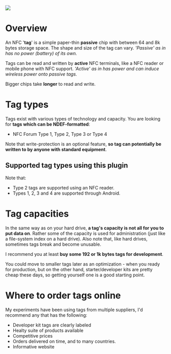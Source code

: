 <img src='http://static.ddmcdn.com/gif/nfc-tag-1.jpg' />

# Overview #
An NFC '<b>tag</b>' is a simple paper-thin <b>passive</b> chip with between 64 and 8k bytes storage space. The shape and size of the tag can vary. _'Passive' as in has no power (battery) of its own._

Tags can be read and written by <b>active</b> NFC terminals, like a NFC reader or mobile phone with NFC support. _'Active' as in has power and can induce wireless power onto passive tags._

Bigger chips take <b>longer</b> to read and write.

# Tag types #
Tags exist with various types of technology and capacity. You are looking for <b>tags which can be NDEF-formatted</b>:

  * NFC Forum Type 1, Type 2, Type 3 or Type 4

Note that write-protection is an optional feature, <b>so tag can potentially be written to by anyone with standard equipment</b>.

## Supported tag types using this plugin ##
Note that:
  * Type 2 tags are supported using an NFC reader.
  * Types 1, 2, 3 and 4 are supported through Android.

# Tag capacities #
In the same way as on your hard drive, <b>a tag's capacity is not all for you to put data on</b>. Rather some of the capacity is used for administration (just like a file-system index on a hard drive). Also note that, like hard drives, sometimes tags break and become unusable.

I recommend you at least <b>buy some 192 or 1k bytes tags for development</b>.

You could move to smaller tags later as an optimization - when you ready for production, but on the other hand, starter/developer kits are pretty cheap these days, so getting yourself one is a good starting point.

# Where to order tags online #
My experiments have been using tags from multiple suppliers, I'd recommend any that has the following:
  * Developer kit tags are clearly labeled
  * Healty suite of products available
  * Competitive prices
  * Orders delivered on time, and to many countries.
  * Informative website
